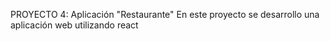 PROYECTO 4: Aplicación "Restaurante" 
En este proyecto se desarrollo una aplicación web utilizando react 
